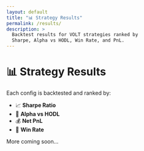 ```yaml
---
layout: default
title: "📊 Strategy Results"
permalink: /results/
description: >
  Backtest results for VOLT strategies ranked by
  Sharpe, Alpha vs HODL, Win Rate, and PnL.
---
```


# 📊 Strategy Results

Each config is backtested and ranked by:

- 📈 **Sharpe Ratio**  
- 🚀 **Alpha vs HODL**  
- 💰 **Net PnL**  
- 🎯 **Win Rate**  

More coming soon…
